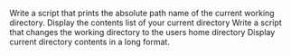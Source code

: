 Write a script that prints the absolute path name of the current working directory.
Display the contents list of your current directory
Write a script that changes the working directory to the users home directory
Display current directory contents in a long format.
